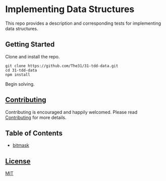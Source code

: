 # Implementing Data Structures
This repo provides a description and corresponding tests for implementing data structures.

## Getting Started
Clone and install the repo.

``` batch
git clone https://github.com/The31/31-tdd-data.git
cd 31-tdd-data
npm install
```

Begin solving.

## [Contributing](CONTRIBUTING.md)
Contributing is encouraged and happily welcomed.
Please read [Contributing](CONTRIBUTING.md) for more details.

## Table of Contents
- [bitmask](/bitmask/README.md)

## [License](LICENSE)
[MIT](LICENSE)
